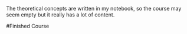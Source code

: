 The theoretical concepts are written in my notebook, so the course may seem empty but it really has a lot of content.


#Finished Course
